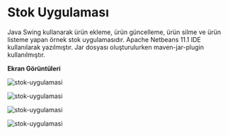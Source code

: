 # Stok Uygulaması

Java Swing kullanarak ürün ekleme, ürün güncelleme, ürün silme ve ürün listeme yapan örnek stok uygulamasıdır. Apache Netbeans 11.1 IDE kullanılarak yazılmıştır. Jar dosyası oluşturulurken maven-jar-plugin kullanılmıştır.

**Ekran Görüntüleri**

![stok-uygulamasi](https://github.com/mertkolgu/java-swing-examples/blob/master/stok-uygulamasi/screenshots/ss1.png)

![stok-uygulamasi](https://github.com/mertkolgu/java-swing-examples/blob/master/stok-uygulamasi/screenshots/ss2.png)

![stok-uygulamasi](https://github.com/mertkolgu/java-swing-examples/blob/master/stok-uygulamasi/screenshots/ss3.png)

![stok-uygulamasi](https://github.com/mertkolgu/java-swing-examples/blob/master/stok-uygulamasi/screenshots/ss4.png)

